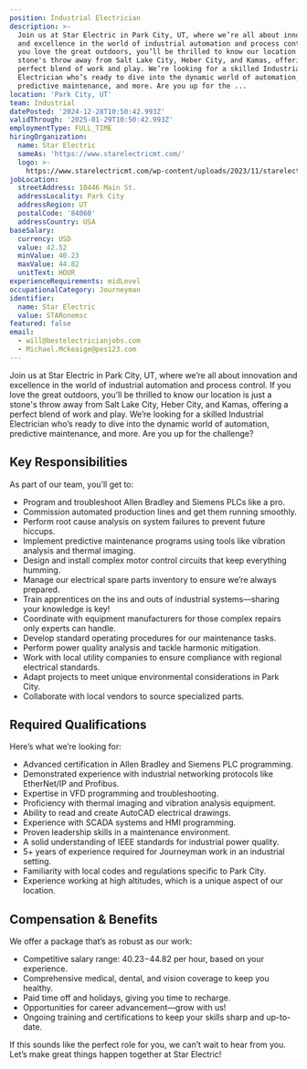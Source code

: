 ```yaml
---
position: Industrial Electrician
description: >-
  Join us at Star Electric in Park City, UT, where we’re all about innovation
  and excellence in the world of industrial automation and process control. If
  you love the great outdoors, you’ll be thrilled to know our location is just a
  stone's throw away from Salt Lake City, Heber City, and Kamas, offering a
  perfect blend of work and play. We’re looking for a skilled Industrial
  Electrician who’s ready to dive into the dynamic world of automation,
  predictive maintenance, and more. Are you up for the ...
location: 'Park City, UT'
team: Industrial
datePosted: '2024-12-28T10:50:42.993Z'
validThrough: '2025-01-29T10:50:42.993Z'
employmentType: FULL_TIME
hiringOrganization:
  name: Star Electric
  sameAs: 'https://www.starelectricmt.com/'
  logo: >-
    https://www.starelectricmt.com/wp-content/uploads/2023/11/starelectric-favicon-black-and-white.svg
jobLocation:
  streetAddress: 10446 Main St.
  addressLocality: Park City
  addressRegion: UT
  postalCode: '84060'
  addressCountry: USA
baseSalary:
  currency: USD
  value: 42.52
  minValue: 40.23
  maxValue: 44.82
  unitText: HOUR
experienceRequirements: midLevel
occupationalCategory: Journeyman
identifier:
  name: Star Electric
  value: STARonemsc
featured: false
email:
  - will@bestelectricianjobs.com
  - Michael.Mckeaige@pes123.com
---
```




Join us at Star Electric in Park City, UT, where we’re all about innovation and excellence in the world of industrial automation and process control. If you love the great outdoors, you’ll be thrilled to know our location is just a stone's throw away from Salt Lake City, Heber City, and Kamas, offering a perfect blend of work and play. We’re looking for a skilled Industrial Electrician who’s ready to dive into the dynamic world of automation, predictive maintenance, and more. Are you up for the challenge?

## Key Responsibilities

As part of our team, you’ll get to:
- Program and troubleshoot Allen Bradley and Siemens PLCs like a pro.
- Commission automated production lines and get them running smoothly.
- Perform root cause analysis on system failures to prevent future hiccups.
- Implement predictive maintenance programs using tools like vibration analysis and thermal imaging.
- Design and install complex motor control circuits that keep everything humming.
- Manage our electrical spare parts inventory to ensure we’re always prepared.
- Train apprentices on the ins and outs of industrial systems—sharing your knowledge is key!
- Coordinate with equipment manufacturers for those complex repairs only experts can handle.
- Develop standard operating procedures for our maintenance tasks.
- Perform power quality analysis and tackle harmonic mitigation.
- Work with local utility companies to ensure compliance with regional electrical standards.
- Adapt projects to meet unique environmental considerations in Park City.
- Collaborate with local vendors to source specialized parts.

## Required Qualifications

Here’s what we’re looking for:
- Advanced certification in Allen Bradley and Siemens PLC programming.
- Demonstrated experience with industrial networking protocols like EtherNet/IP and Profibus.
- Expertise in VFD programming and troubleshooting.
- Proficiency with thermal imaging and vibration analysis equipment.
- Ability to read and create AutoCAD electrical drawings.
- Experience with SCADA systems and HMI programming.
- Proven leadership skills in a maintenance environment.
- A solid understanding of IEEE standards for industrial power quality.
- 5+ years of experience required for Journeyman work in an industrial setting.
- Familiarity with local codes and regulations specific to Park City.
- Experience working at high altitudes, which is a unique aspect of our location.

## Compensation & Benefits

We offer a package that’s as robust as our work:
- Competitive salary range: $40.23-$44.82 per hour, based on your experience.
- Comprehensive medical, dental, and vision coverage to keep you healthy.
- Paid time off and holidays, giving you time to recharge.
- Opportunities for career advancement—grow with us!
- Ongoing training and certifications to keep your skills sharp and up-to-date.

If this sounds like the perfect role for you, we can’t wait to hear from you. Let’s make great things happen together at Star Electric!